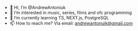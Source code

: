 - 👋 Hi, I’m @AndrewAntoniuk
- 👀 I’m interested in music, series, films and ofc programming 
- 🌱 I’m currently learning TS, NEXT.js, PostgreSQL 
- 📫 How to reach me? Via email: andrewantonuik@gmail.com 

<!---
AndrewAntoniuk/AndrewAntoniuk is a ✨ special ✨ repository because its `README.md` (this file) appears on your GitHub profile.
You can click the Preview link to take a look at your changes.
--->
